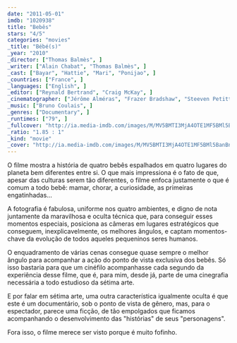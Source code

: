 ```yaml
---
date: "2011-05-01"
imdb: "1020938"
title: "Bebês"
stars: "4/5"
categories: "movies"
_title: "Bébé(s)"
_year: "2010"
_director: ["Thomas Balmès", ]
_writer: ["Alain Chabat", "Thomas Balmès", ]
_cast: ["Bayar", "Hattie", "Mari", "Ponijao", ]
_countries: ["France", ]
_languages: ["English", ]
_editor: ["Reynald Bertrand", "Craig McKay", ]
_cinematographer: ["Jérôme Alméras", "Frazer Bradshaw", "Steeven Petitteville", "Eric Turpin", ]
_music: ["Bruno Coulais", ]
_genres: ["Documentary", ]
_runtimes: ["79", ]
_fullcover: "http://ia.media-imdb.com/images/M/MV5BMTI3MjA4OTE1MF5BMl5BanBnXkFtZTcwNDk3NjYwMw@@.jpg"
_ratio: "1.85 : 1"
_kind: "movie"
_cover: "http://ia.media-imdb.com/images/M/MV5BMTI3MjA4OTE1MF5BMl5BanBnXkFtZTcwNDk3NjYwMw@@._V1._SX91_SY140_.jpg"
---
```

O filme mostra a história de quatro bebês espalhados em quatro lugares do planeta bem diferentes entre si. O que mais impressiona é o fato de que, apesar das culturas serem tão diferentes, o filme enfoca justamente o que é comum a todo bebê: mamar, chorar, a curiosidade, as primeiras engatinhadas...

A fotografia é fabulosa, uniforme nos quatro ambientes, e digno de nota juntamente da maravilhosa e oculta técnica que, para conseguir esses momentos especiais, posiciona as câmeras em lugares estratégicos que conseguem, inexplicavelmente, os melhores ângulos, e captam momentos-chave da evolução de todos aqueles pequeninos seres humanos.

O enquadramento de várias cenas consegue quase sempre o melhor ângulo para acompanhar a ação do ponto de vista exclusiva dos bebês. Só isso bastaria para que um cinéfilo acompanhasse cada segundo da experiência desse filme, que é, para mim, desde já, parte de uma cinegrafia necessária a todo estudioso da sétima arte.

E por falar em sétima arte, uma outra característica igualmente oculta é que este é um documentário, sob o ponto de vista de gênero, mas, para o espectador, parece uma ficção, de tão empolgados que ficamos acompanhando o desenvolvimento das "histórias" de seus "personagens".

Fora isso, o filme merece ser visto porque é muito fofinho.
